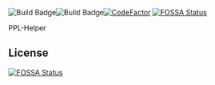 ![Build Badge](https://github.com/ChrisF999/PPL-Helper/actions/workflows/build.yml/badge.svg)![Build Badge](https://github.com/ChrisF999/PPL-Helper/actions/workflows/codeql-analysis.yml/badge.svg)[![CodeFactor](https://www.codefactor.io/repository/github/chrisf999/ppl-helper/badge)](https://www.codefactor.io/repository/github/chrisf999/ppl-helper)
[![FOSSA Status](https://app.fossa.com/api/projects/git%2Bgithub.com%2FChrisF999%2FPPL-Helper.svg?type=shield)](https://app.fossa.com/projects/git%2Bgithub.com%2FChrisF999%2FPPL-Helper?ref=badge_shield)

PPL-Helper


## License
[![FOSSA Status](https://app.fossa.com/api/projects/git%2Bgithub.com%2FChrisF999%2FPPL-Helper.svg?type=large)](https://app.fossa.com/projects/git%2Bgithub.com%2FChrisF999%2FPPL-Helper?ref=badge_large)